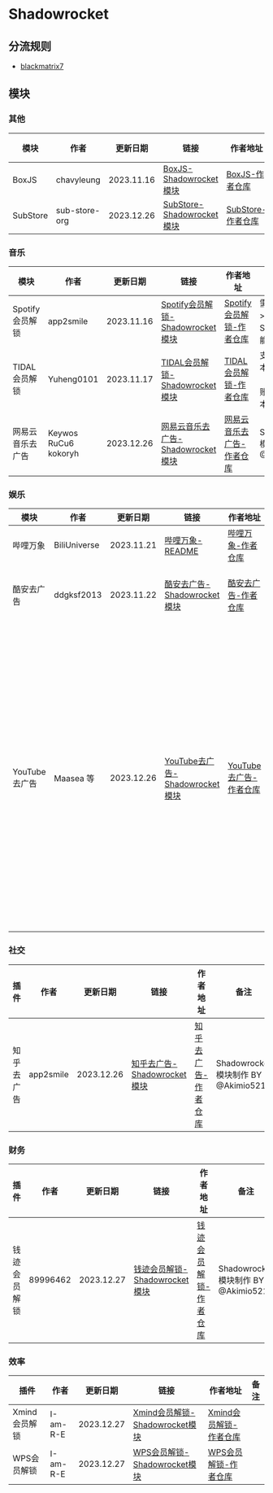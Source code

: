 # Shadowrocket
## 分流规则
- [blackmatrix7](https://github.com/blackmatrix7/ios_rule_script/tree/master/rule/Shadowrocket)

## 模块
### 其他
| 模块 | 作者 | 更新日期 | 链接 | 作者地址 | 备注 |
| - | - | - | - | - | - |
| BoxJS | chavyleung | 2023.11.16 | [BoxJS-Shadowrocket模块](https://cdn.jsdelivr.net/gh/Akimio521/BetterRuler@main/Shadowrocket/Module/BoxJS.sgmodule) | [BoxJS-作者仓库](https://github.com/chavyleung/scripts) |   |
| SubStore | sub-store-org | 2023.12.26 | [SubStore-Shadowrocket模块](https://cdn.jsdelivr.net/gh/Akimio521/BetterRuler@main/Shadowrocket/Module/SubStore.sgmodule) | [SubStore-作者仓库](https://github.com/sub-store-org/Sub-Store) |   |

### 音乐
| 模块 | 作者 | 更新日期 | 链接 | 作者地址 | 备注 |
| - | - | - | - | - | - |
| Spotify会员解锁 | app2smile | 2023.11.16 | [Spotify会员解锁-Shadowrocket模块](https://cdn.jsdelivr.net/gh/Akimio521/BetterRuler@main/Shadowrocket/Module/Spotify/Spotify.sgmodule) | [Spotify会员解锁-作者仓库](https://github.com/app2smile/rules) | 需要系统版本>=iOS15；Spotify音质不能设置为超高 |
| TIDAL会员解锁 | Yuheng0101 | 2023.11.17 | [TIDAL会员解锁-Shadowrocket模块](https://cdn.jsdelivr.net/gh/Akimio521/BetterRuler@main/Shadowrocket/Module/TIDAL.sgmodule) | [TIDAL会员解锁-作者仓库](https://github.com/Yuheng0101/X) | 支持软件版本：v2.93.2 【美区】先登账号, 再运行脚本 |
| 网易云音乐去广告 | Keywos RuCu6 kokoryh | 2023.12.26 | [网易云音乐去广告-Shadowrocket模块](https://cdn.jsdelivr.net/gh/Akimio521/BetterRuler@main/Shadowrocket/Module/NeteaseCloudMusic/NeteaseCloudMusic_AD.sgmodule) | [网易云音乐去广告-作者仓库](https://gitlab.com/lodepuly/vpn_tool/) | Shadowrocket模块制作 By @Akimio521 |

### 娱乐
| 模块 | 作者 | 更新日期 | 链接 | 作者地址 | 备注 |
| - | - | - | - | - | - |
| 哔哩万象 | BiliUniverse | 2023.11.21 | [哔哩万象-README](https://github.com/Akimio521/BetterRuler/blob/main/Shadowrocket/Module/BiliBili/README.md) | [哔哩万象-作者仓库](https://github.com/BiliUniverse) | 建议先看README |
| 酷安去广告 | ddgksf2013 | 2023.11.22 | [酷安去广告-Shadowrocket模块](https://cdn.jsdelivr.net/gh/Akimio521/BetterRuler@main/Shadowrocket/Module/Coolapk.sgmodule) | [酷安去广告-作者仓库](https://github.com/ddgksf2013/Scripts) | JavaScript By @ddgksf2013；Shadowrocket模块 By @Akimio521 |
| YouTube去广告 | Maasea 等 | 2023.12.26 | [YouTube去广告-Shadowrocket模块](https://cdn.jsdelivr.net/gh/Akimio521/BetterRuler@main/Shadowrocket/Module/YouTube.sgmodule) | [YouTube去广告-作者仓库](https://gitlab.com/lodepuly/vpn_tool/) | 移除YouTube视频、瀑布流、搜索和Shorts中的广告，移除底部的上传按钮，增加画中画及解锁更多的字幕地区功能。移除YouTube Music底部的上传、选段和升级按钮，支持二者的后台播放。此插件不能与其他具有YouTube广告过滤能力的插件一起使用，并且需要禁用UDP协议的443端口。此插件仅建议iOS 15以上设备使用，支持Premium订阅用户使用，不支持tvOS设备。 |

### 社交
| 插件 | 作者 | 更新日期 | 链接 | 作者地址 | 备注 |
| - | - | - | - | - | - |
| 知乎去广告 | app2smile | 2023.12.26 | [知乎去广告-Shadowrocket模块](https://cdn.jsdelivr.net/gh/Akimio521/BetterRuler@main/Shadowrocket/Module/ZhiHu.sgmodule) | [知乎去广告-作者仓库](https://github.com/app2smile/rules) | Shadowrocket模块制作 BY @Akimio521 |

### 财务
| 插件 | 作者 | 更新日期 | 链接 | 作者地址 | 备注 |
| - | - | - | - | - | - |
| 钱迹会员解锁 | 89996462 | 2023.12.27 | [钱迹会员解锁-Shadowrocket模块](https://cdn.jsdelivr.net/gh/Akimio521/BetterRuler@main/Shadowrocket/Module/QianJi.sgmodule) | [钱迹会员解锁-作者仓库](https://github.com/89996462/Quantumult-X/) | Shadowrocket模块制作 BY @Akimio521 |

### 效率
| 插件 | 作者 | 更新日期 | 链接 | 作者地址 | 备注 |
| - | - | - | - | - | - |
| Xmind会员解锁 | I-am-R-E | 2023.12.27 | [Xmind会员解锁-Shadowrocket模块](https://cdn.jsdelivr.net/gh/Akimio521/BetterRuler@main/Shadowrocket/Module/Xmind.sgmodule) | [Xmind会员解锁-作者仓库](hhttps://github.com/I-am-R-E/Functional-Store-Hub/) |  |
| WPS会员解锁 | I-am-R-E | 2023.12.27 | [WPS会员解锁-Shadowrocket模块](https://cdn.jsdelivr.net/gh/Akimio521/BetterRuler@main/Shadowrocket/Module/WPS.sgmodule) | [WPS会员解锁-作者仓库](hhttps://github.com/I-am-R-E/Functional-Store-Hub/) |  |